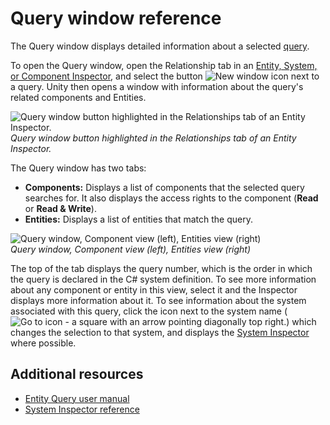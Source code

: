 # Query window reference

The Query window displays detailed information about a selected [query](systems-entityquery.md).

To open the Query window, open the Relationship tab in an [Entity, System, or Component Inspector](editor-inspectors.md), and select the button ![New window icon](images/editor-new-window.png) next to a query. Unity then opens a window with information about the query's related components and Entities.

![Query window button highlighted in the Relationships tab of an Entity Inspector.](images/editor-query-window-highlight.png)<br/>_Query window button highlighted in the Relationships tab of an Entity Inspector._

The Query window has two tabs: 

* **Components:** Displays a list of components that the selected query searches for. It also displays the access rights to the component (**Read** or **Read & Write**). 
* **Entities:** Displays a list of entities that match the query.

![Query window, Component view (left), Entities view (right)](images/editor-query-windows.png)<br/>_Query window, Component view (left), Entities view (right)_

The top of the tab displays the query number, which is the order in which the query is declared in the C# system definition. To see more information about any component or entity in this view, select it and the Inspector displays more information about it. To see information about the system associated with this query, click the icon next to the system name (![Go to icon - a square with an arrow pointing diagonally top right.](images/editor-go-to.png)) which changes the selection to that system, and displays the [System Inspector](editor-system-inspector.md) where possible.

## Additional resources

* [Entity Query user manual](systems-entityquery.md)
* [System Inspector reference](editor-system-inspector.md)